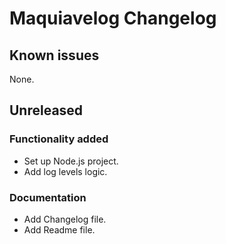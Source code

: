# Maquiavelog Changelog

## Known issues

None.

## Unreleased

### Functionality added

- Set up Node.js project.
- Add log levels logic.

### Documentation

- Add Changelog file.
- Add Readme file.
